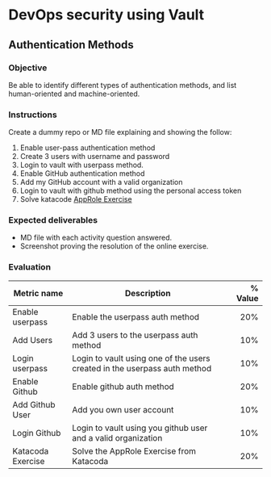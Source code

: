 # DevOps security using Vault
## Authentication Methods

### Objective
Be able to identify different types of authentication methods, and list human-oriented and machine-oriented.

### Instructions
Create a dummy repo or MD file explaining and showing the follow:
1. Enable user-pass authentication method
1. Create 3 users with username and password
1. Login to vault with userpass method.
1. Enable GitHub authentication method
1. Add my GitHub account with a valid organization
1. Login to vault with github method using the personal access token
1. Solve katacode [AppRole Exercise](https://www.katacoda.com/hashicorp/scenarios/vault-approle)

### Expected deliverables
- MD file with each activity question answered.
- Screenshot proving the resolution of the online exercise.

### Evaluation

| Metric name | Description | % Value |
| ----------- |-------------| -------:|
| Enable userpass | Enable the userpass auth method | 20% |
| Add Users | Add 3 users to the userpass auth method | 10% |
| Login userpass | Login to vault using one of the users created in the userpass auth method | 10% |
| Enable Github | Enable github auth method | 20% |
| Add Github User | Add you own user account| 10% |
| Login Github | Login to vault using you github user and a valid organization | 10% |
| Katacoda Exercise | Solve the AppRole Exercise from Katacoda | 20% |
